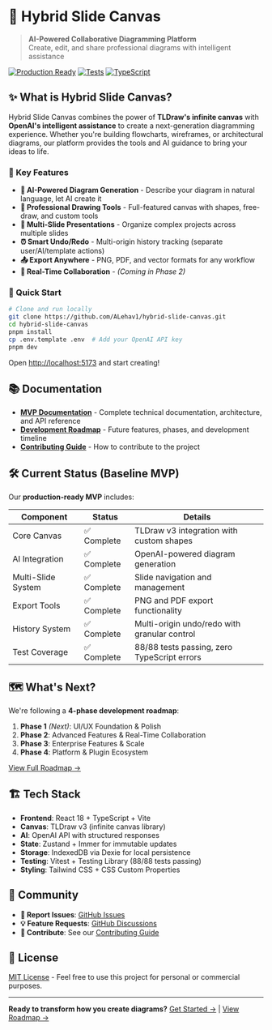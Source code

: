 # 🎨 Hybrid Slide Canvas

> **AI-Powered Collaborative Diagramming Platform**  
> Create, edit, and share professional diagrams with intelligent assistance

[![Production Ready](https://img.shields.io/badge/Status-Production%20Ready-green)](https://github.com/ALehav1/hybrid-slide-canvas)
[![Tests](https://img.shields.io/badge/Tests-88%2F88%20Passing-brightgreen)](./README-MVP.md#testing)
[![TypeScript](https://img.shields.io/badge/TypeScript-Zero%20Errors-blue)](./README-MVP.md#typescript)

## ✨ What is Hybrid Slide Canvas?

Hybrid Slide Canvas combines the power of **TLDraw's infinite canvas** with **OpenAI's intelligent assistance** to create a next-generation diagramming experience. Whether you're building flowcharts, wireframes, or architectural diagrams, our platform provides the tools and AI guidance to bring your ideas to life.

### 🎯 Key Features

- **🤖 AI-Powered Diagram Generation** - Describe your diagram in natural language, let AI create it
- **🎨 Professional Drawing Tools** - Full-featured canvas with shapes, free-draw, and custom tools
- **📱 Multi-Slide Presentations** - Organize complex projects across multiple slides
- **⏰ Smart Undo/Redo** - Multi-origin history tracking (separate user/AI/template actions)
- **📤 Export Anywhere** - PNG, PDF, and vector formats for any workflow
- **🔄 Real-Time Collaboration** - *(Coming in Phase 2)*

### 🚀 Quick Start

```bash
# Clone and run locally
git clone https://github.com/ALehav1/hybrid-slide-canvas.git
cd hybrid-slide-canvas
pnpm install
cp .env.template .env  # Add your OpenAI API key
pnpm dev
```

Open [http://localhost:5173](http://localhost:5173) and start creating!

## 📚 Documentation

- **[MVP Documentation](README-MVP.md)** - Complete technical documentation, architecture, and API reference
- **[Development Roadmap](Roadmap.md)** - Future features, phases, and development timeline
- **[Contributing Guide](CONTRIBUTING.md)** - How to contribute to the project

## 🛠️ Current Status (Baseline MVP)

Our **production-ready MVP** includes:

| Component | Status | Details |
|-----------|--------|---------|
| Core Canvas | ✅ Complete | TLDraw v3 integration with custom shapes |
| AI Integration | ✅ Complete | OpenAI-powered diagram generation |
| Multi-Slide System | ✅ Complete | Slide navigation and management |
| Export Tools | ✅ Complete | PNG and PDF export functionality |
| History System | ✅ Complete | Multi-origin undo/redo with granular control |
| Test Coverage | ✅ Complete | 88/88 tests passing, zero TypeScript errors |

## 🗺️ What's Next?

We're following a **4-phase development roadmap**:

1. **Phase 1** *(Next)*: UI/UX Foundation & Polish
2. **Phase 2**: Advanced Features & Real-Time Collaboration  
3. **Phase 3**: Enterprise Features & Scale
4. **Phase 4**: Platform & Plugin Ecosystem

[View Full Roadmap →](Roadmap.md)

## 🏗️ Tech Stack

- **Frontend**: React 18 + TypeScript + Vite
- **Canvas**: TLDraw v3 (infinite canvas library)
- **AI**: OpenAI API with structured responses
- **State**: Zustand + Immer for immutable updates
- **Storage**: IndexedDB via Dexie for local persistence
- **Testing**: Vitest + Testing Library (88/88 tests passing)
- **Styling**: Tailwind CSS + CSS Custom Properties

## 🤝 Community

- **🐛 Report Issues**: [GitHub Issues](https://github.com/ALehav1/hybrid-slide-canvas/issues)
- **💡 Feature Requests**: [GitHub Discussions](https://github.com/ALehav1/hybrid-slide-canvas/discussions)
- **🔧 Contribute**: See our [Contributing Guide](CONTRIBUTING.md)

## 📄 License

[MIT License](LICENSE) - Feel free to use this project for personal or commercial purposes.

---

**Ready to transform how you create diagrams?** [Get Started →](README-MVP.md#quick-start) | [View Roadmap →](Roadmap.md)
